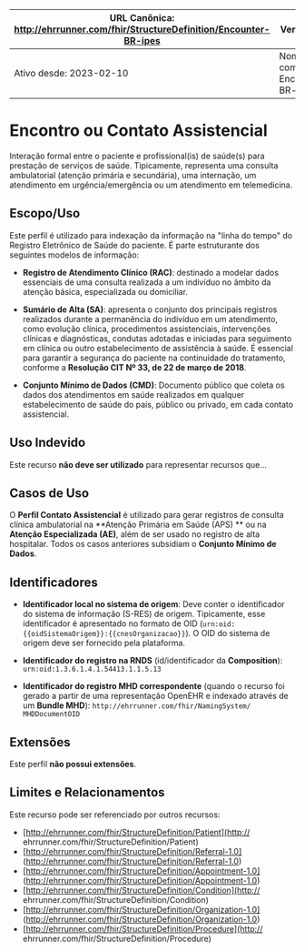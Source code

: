  URL Canônica: http://ehrrunner.com/fhir/StructureDefinition/Encounter-BR-ipes| Versão: 1.0 |
------------------------------------------------------------------------------------------------|-------------|
 Ativo desde: 2023-02-10                                                                        | Nome computável: Encounter-BR-ipes|
# Encontro ou Contato Assistencial

Interação formal entre o paciente e profissional(is) de saúde(s) 
para prestação de serviços de saúde. Tipicamente, representa uma 
consulta ambulatorial (atenção primária e secundária), uma 
internação, um atendimento em urgência/emergência ou um atendimento 
em telemedicina.

## Escopo/Uso

Este perfil é utilizado para indexação da informação na "linha do 
tempo" do Registro Eletrônico de Saúde do paciente. É parte 
estruturante dos seguintes modelos de informação:

- **Registro de Atendimento Clínico (RAC)**: destinado a modelar 
dados essenciais de uma consulta realizada a um indivíduo no âmbito 
da atenção básica, especializada ou domiciliar.
  
- **Sumário de Alta (SA)**: apresenta o conjunto dos principais 
registros realizados durante a permanência do indivíduo em um 
atendimento, como evolução clínica, procedimentos assistenciais, 
intervenções clínicas e diagnósticas, condutas adotadas e iniciadas 
para seguimento em clínica ou outro estabelecimento de assistência à 
saúde. É essencial para garantir a segurança do paciente na 
continuidade do tratamento, conforme a **Resolução CIT Nº 33, de 22 
de março de 2018**.
  
- **Conjunto Mínimo de Dados (CMD)**: Documento público que coleta 
os dados dos atendimentos em saúde realizados em qualquer 
estabelecimento de saúde do país, público ou privado, em cada 
contato assistencial.

## Uso Indevido

Este recurso **não deve ser utilizado** para representar recursos 
que...

## Casos de Uso

O **Perfil Contato Assistencial** é utilizado para gerar registros 
de consulta clínica ambulatorial na **Atenção Primária em Saúde (APS)
** ou na **Atenção Especializada (AE)**, além de ser usado no 
registro de alta hospitalar. Todos os casos anteriores subsidiam o 
**Conjunto Mínimo de Dados**.

## Identificadores

- **Identificador local no sistema de origem**: Deve conter o 
identificador do sistema de informação (S-RES) de origem. 
Tipicamente, esse identificador é apresentado no formato de OID 
(`urn:oid:{{oidSistemaOrigem}}:{{cnesOrganizacao}}`). O OID do 
sistema de origem deve ser fornecido pela plataforma.
  
- **Identificador do registro na RNDS** (id/identificador da 
**Composition**): `urn:oid:1.3.6.1.4.1.54413.1.1.5.13`

- **Identificador do registro MHD correspondente** (quando o recurso 
foi gerado a partir de uma representação OpenEHR e indexado através 
de um **Bundle MHD**): `http://ehrrunner.com/fhir/NamingSystem/
MHDDocumentOID`

## Extensões

Este perfil **não possui extensões**.

## Limites e Relacionamentos

Este recurso pode ser referenciado por outros recursos:

- [http://ehrrunner.com/fhir/StructureDefinition/Patient](http://
ehrrunner.com/fhir/StructureDefinition/Patient)
- [http://ehrrunner.com/fhir/StructureDefinition/Referral-1.0]
(http://ehrrunner.com/fhir/StructureDefinition/Referral-1.0)
- [http://ehrrunner.com/fhir/StructureDefinition/Appointment-1.0]
(http://ehrrunner.com/fhir/StructureDefinition/Appointment-1.0)
- [http://ehrrunner.com/fhir/StructureDefinition/Condition](http://
ehrrunner.com/fhir/StructureDefinition/Condition)
- [http://ehrrunner.com/fhir/StructureDefinition/Organization-1.0]
(http://ehrrunner.com/fhir/StructureDefinition/Organization-1.0)
- [http://ehrrunner.com/fhir/StructureDefinition/Procedure](http://
ehrrunner.com/fhir/StructureDefinition/Procedure)

